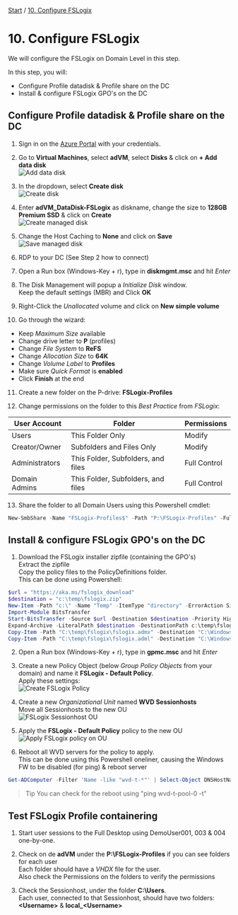[Start](/CA-Microsoft-WVD_ARM-Workshop/) / [10. Configure FSLogix](/CA-Microsoft-WVD_ARM-Workshop/10.%20Configure%20FSLogix)
# 10. Configure FSLogix

We will configure the FSLogix on Domain Level in this step.

In this step, you will:
* Configure Profile datadisk & Profile share on the DC
* Install & configure FSLogix GPO's on the DC

## Configure Profile datadisk & Profile share on the DC
1. Sign in on the [Azure Portal](https://portal.azure.com) with your credentials.

2. Go to **Virtual Machines**, select **adVM**, select **Disks** & click on **+ Add data disk**<br/>
![Add data disk](https://michawets.github.io/CA-Microsoft-WVD_ARM-Workshop/images/AzurePortal-VirtualMachine-AddDataDisk.png)

3. In the dropdown, select **Create disk**<br/>
![Create disk](https://michawets.github.io/CA-Microsoft-WVD_ARM-Workshop/images/AzurePortal-VirtualMachine-CreateDisk.png)

4. Enter **adVM_DataDisk-FSLogix** as diskname, change the size to **128GB Premium SSD** & click on **Create**<br/>
![Create managed disk](https://michawets.github.io/CA-Microsoft-WVD_ARM-Workshop/images/AzurePortal-VirtualMachine-CreateManagedDisk.png)

5. Change the Host Caching to **None** and click on **Save**
![Save managed disk](https://michawets.github.io/CA-Microsoft-WVD_ARM-Workshop/images/AzurePortal-VirtualMachine-SaveDataDisk.png)

6. RDP to your DC (See Step 2 how to connect)

7. Open a Run box (Windows-Key + r), type in **diskmgmt.msc** and hit *Enter*

8. The Disk Management will popup a *Initialize Disk* window. <br/>
Keep the default settings (MBR) and Click **OK**

9. Right-Click the *Unallocated* volume and click on **New simple volume**

10. Go through the wizard:
 - Keep *Maximum Size* available
 - Change drive letter to **P** (profiles)
 - Change *File System* to **ReFS**
 - Change *Allocation Size* to **64K**
 - Change *Volume Label* to **Profiles**
 - Make sure *Quick Format* is **enabled**
 - Click **Finish** at the end

11. Create a new folder on the P-drive: **FSLogix-Profiles**

12. Change permissions on the folder to this *Best Practice* from *FSLogix*:

**User Account** | **Folder** | **Permissions**
--- | --- | ---
Users | This Folder Only | Modify
Creator/Owner | Subfolders and Files Only | Modify
Administrators | This Folder, Subfolders, and files | Full Control
Domain Admins | This Folder, Subfolders, and files | Full Control

13. Share the folder to all Domain Users using this Powershell cmdlet:
```powershell
New-SmbShare -Name "FSLogix-Profiles$" -Path "P:\FSLogix-Profiles" -FullAccess "Domain Admins" -FolderEnumerationMode AccessBased -ChangeAccess "Domain Users" -CachingMode None
```


## Install & configure FSLogix GPO's on the DC
1. Download the FSLogix installer zipfile (containing the GPO's)<br/>
Extract the zipfile <br/>
Copy the policy files to the PolicyDefinitions folder.<br/>
This can be done using Powershell:<br/>
```powershell
$url = "https://aka.ms/fslogix_download"
$destination = "c:\temp\fslogix.zip"
New-Item -Path "c:\" -Name "Temp" -ItemType "directory" -ErrorAction SilentlyContinue
Import-Module BitsTransfer
Start-BitsTransfer -Source $url -Destination $destination -Priority High
Expand-Archive -LiteralPath $destination -DestinationPath c:\temp\fslogix
Copy-Item -Path "C:\temp\fslogix\fslogix.admx" -Destination "C:\Windows\PolicyDefinitions\"
Copy-Item -Path "C:\temp\fslogix\fslogix.adml" -Destination "C:\Windows\PolicyDefinitions\en-US\"
```

2. Open a Run box (Windows-Key + r), type in **gpmc.msc** and hit *Enter*

3. Create a new Policy Object (below *Group Policy Objects* from your domain) and name it **FSLogix - Default Policy**.<br/>
Apply these settings:<br/>
![Create FSLogix Policy](https://michawets.github.io/CA-Microsoft-WVD_ARM-Workshop/images/WindowsAD-FSLogixPolicy.png)

4. Create a new *Organizational Unit* named **WVD Sessionhosts**<br/>
Move all Sessionhosts to the new OU<br/>
![FSLogix Sessionhost OU](https://michawets.github.io/CA-Microsoft-WVD_ARM-Workshop/images/WindowsAD-WVDSessionhosts.png)

5. Apply the **FSLogix - Default Policy** policy to the new OU<br/>
![Apply FSLogix policy on OU](https://michawets.github.io/CA-Microsoft-WVD_ARM-Workshop/images/WindowsAD-ApplyFSLogixPolicy.png)

6. Reboot all WVD servers for the policy to apply.<br/>
This can be done using this Powershell oneliner, causing the Windows FW to be disabled (for ping) & reboot server<br/>
```powershell
Get-ADComputer -Filter 'Name -like "wvd-t-*"' | Select-Object DNSHostName | foreach { Invoke-Command -ComputerName $_.DNSHostName -ScriptBlock {Set-NetFirewallProfile -Profile Domain,Public,Private -Enabled False} ; Restart-Computer -ComputerName  $_.DNSHostName; }
```
 > Tip
 > You can check for the reboot using "ping wvd-t-pool-0 -t"


## Test FSLogix Profile containering
1. Start user sessions to the Full Desktop using DemoUser001, 003 & 004 one-by-one.

2. Check on de **adVM** under the **P:\FSLogix-Profiles** if you can see folders for each user<br/>
Each folder should have a *VHDX* file for the user.<br/>
Also check the Permissions on the folders to verify the permissions

3. Check the Sessionhost, under the folder **C:\Users**.<br/>
Each user, connected to that Sessionhost, should have two folders: **&lt;Username&gt;** & **local_&lt;Username&gt;**




<script type="text/javascript">
    setTimeout(function() { 
            document.getElementById("sidebar").style.display = "none";
            document.getElementById("main-content").style.width = "90%"
            var x = document.getElementsByClassName('inner clearfix'); 
            x[0].style.width = "75%";
            var x = document.getElementsByClassName('inner'); 
            x[0].style.width = "90%";
            var x = document.getElementsByTagName('h1'); 
            x[0].style.width = "90%";
            x[0].style.textAlign = "center"
            x[0].innerHTML = "Microsoft & Cloud-Architect WVD Workshop"
        }, 250);
</script>